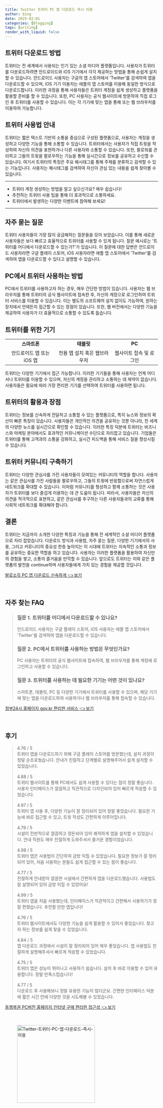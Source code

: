 ```yaml
---
title: Twitter 트위터 PC 앱 다운로드 즉시 이용
author: bing
date: 2025-02-01
categories: [Blogging]
tags: [writing]
render_with_liquid: false
---
```



<h2 id='트위터 다운로드 방법'>트위터 다운로드 방법</h2>

<p>트위터는 전 세계에서 사용되는 인기 있는 소셜 미디어 플랫폼입니다. 사용자가 트위터를 다운로드하려면 안드로이드와 iOS 기기에서 각각 제공하는 방법을 통해 손쉽게 설치할 수 있습니다. 안드로이드 사용자는 구글의 앱 스토어에서 'Twitter'를 검색하여 앱을 다운로드할 수 있으며, iOS 기기 이용자는 애플의 앱 스토어를 이용해 동일한 방식으로 다운로드합니다. 이러한 과정을 통해 사용자들은 트위터 계정을 쉽게 생성하고 플랫폼을 활용할 준비를 할 수 있습니다. 또한, PC 사용자는 공식 웹사이트에 방문하여 직접 로그인 후 트위터를 사용할 수 있습니다. 이는 각 기기에 맞는 앱을 통해 또는 웹 브라우저를 이용하여 가능합니다.</p>

<h2 id='트위터 사용법 안내'>트위터 사용법 안내</h2>

<p>트위터는 짧은 텍스트 기반의 소통을 중심으로 구성된 플랫폼으로, 사용자는 계정을 생성하고 다양한 기능을 통해 소통할 수 있습니다. 트위터에서는 사용자가 직접 트윗을 작성하여 자신의 의견을 표현하거나 다른 사용자와 소통할 수 있습니다. 또한, 팔로워를 관리하고 그들의 트윗을 팔로우하는 기능을 통해 실시간으로 정보를 공유하고 수신할 수 있습니다. 여기서 트위터의 특징은 주요 해시태그를 통해 주제를 분류하고 검색할 수 있는 기능입니다. 사용자는 해시태그를 검색하여 자신이 관심 있는 내용을 쉽게 찾아볼 수 있습니다.</p>

<hr />

<ul>
    <li>트위터 계정 생성하는 방법을 알고 싶으신가요? 매우 쉽습니다!</li>
    <li>추천하는 트위터 사용 팁을 통해 더 효과적으로 소통하세요.</li>
    <li>트위터에서 발생하는 다양한 이벤트에 참여해 보세요!</li>
</ul>

<hr />

<h2 id='자주 묻는 질문'>자주 묻는 질문</h2>

<p>트위터 사용자들이 가장 많이 궁금해하는 질문들을 모아 보았습니다. 이를 통해 새로운 사용자들은 보다 빠르고 효율적으로 트위터를 사용할 수 있게 됩니다. 질문 예시로는 '트위터를 어디에서 다운로드할 수 있는가?'가 있습니다. 이 질문에 대한 답변은 안드로이드 사용자라면 구글 플레이 스토어, iOS 사용자라면 애플 앱 스토어에서 'Twitter'를 검색하여 앱을 다운로드할 수 있다고 설명할 수 있습니다.</p>

<h2 id='PC에서 트위터 사용하는 방법'>PC에서 트위터 사용하는 방법</h2>

<p>PC에서 트위터를 사용하고자 하는 경우, 매우 간단한 방법이 있습니다. 사용자는 웹 브라우저를 통해 트위터의 공식 웹사이트에 접속한 후, 자신의 계정으로 로그인하여 트위터 서비스를 이용할 수 있습니다. 이는 별도의 소프트웨어 설치 없이도 가능하여, 원하는 장치에서 언제든지 접근할 수 있는 장점이 있습니다. 또한, 웹 버전에서는 다양한 기능을 제공하여 사용자가 더 효율적으로 소통할 수 있도록 돕습니다.</p>

<h2 id='트위터를 위한 기기'>트위터를 위한 기기</h2>

<table>
    <tr>
        <td style="text-align: center; height: 17px;"><b>스마트폰</b></td>
        <td style="text-align: center; height: 17px;"><b>태블릿</b></td>
        <td style="text-align: center; height: 17px;"><b>PC</b></td>
    </tr>
    <tr>
        <td style="text-align: center; height: 17px;">안드로이드 앱 또는 iOS 앱</td>
        <td style="text-align: center; height: 17px;">전용 앱 설치 혹은 웹브라우저</td>
        <td style="text-align: center; height: 17px;">웹사이트 접속 및 로그인</td>
    </tr>
</table>

<p>트위터는 다양한 기기에서 접근 가능합니다. 이러한 기기들을 통해 사용자는 언제 어디서나 트위터를 이용할 수 있으며, 자신의 계정을 관리하고 소통하는 데 제약이 없습니다. 사용자들은 필요에 따라 가장 편리한 기기를 선택하여 트위터를 사용하면 됩니다.</p>

<h2 id='트위터의 활용과 장점'>트위터의 활용과 장점</h2>

<p>트위터는 정보를 신속하게 전달하고 소통할 수 있는 플랫폼으로, 특히 뉴스와 정보의 확산이 빠른 특징이 있습니다. 사용자들은 개인적인 의견을 공유하는 것뿐 아니라, 전 세계의 다양한 뉴스를 실시간으로 확인할 수 있습니다. 이러한 특징 덕분에 트위터는 비즈니스와 마케팅 분야에서도 효과적인 커뮤니케이션 수단으로 자리잡고 있습니다. 기업들은 트위터를 통해 고객과의 소통을 강화하고, 실시간 피드백을 통해 서비스 질을 향상시킬 수 있습니다.</p>

<h2 id='트위터 커뮤니티 구축하기'>트위터 커뮤니티 구축하기</h2>

<p>트위터는 다양한 관심사를 가진 사용자들이 모여있는 커뮤니티의 역할을 합니다. 사용자는 같은 관심사를 가진 사람들을 팔로우하고, 그들의 트윗에 반응함으로써 자연스럽게 네트워크를 확대할 수 있습니다. 이처럼 커뮤니티를 형성하고 함께 소통하는 것은 사용자가 트위터를 보다 즐겁게 이용하는 데 큰 도움이 됩니다. 따라서, 사용자들은 자신의 의견을 적극적으로 표현하고, 같은 관심사를 추구하는 다른 사용자들과의 교류를 통해 사회적 네트워크를 확대해야 합니다.</p>

<h2 id='결론'>결론</h2>

<p>트위터는 지금까지 소개한 다양한 특징과 기능을 통해 전 세계적인 소셜 미디어 플랫폼으로 자리 잡았습니다. 다운로드 방식과 사용법, 자주 묻는 질문, 다양한 기기에서의 사용, 그리고 커뮤니티의 중요성 한층 높아지는 이 시대에 트위터는 지속적인 소통과 정보를 공유하는 중요한 역할을 하고 있습니다. 사용자는 이러한 플랫폼을 활용하여 자신만의 경험을 쌓고, 소통의 즐거움을 만끽할 수 있습니다. 앞으로도 트위터는 이와 같은 플랫폼의 발전을 continue하며 사용자들에게 가치 있는 경험을 제공할 것입니다.</p>


<p><a class="click-button" title="발로소득 PC 앱 다운로드 신속하게" href="https://yellowplanner.github.io/posts/%EB%B0%9C%EB%A1%9C%EC%86%8C%EB%93%9D-PC-%EC%95%B1-%EB%8B%A4%EC%9A%B4%EB%A1%9C%EB%93%9C-%EC%8B%A0%EC%86%8D%ED%95%98%EA%B2%8C/" rel="dofollow">발로소득 PC 앱 다운로드 신속하게 👈 보기</a></p><br>
<h2 id='자주_찾는_FAQ'>자주 찾는 FAQ</h2>
<div itemscope="" itemtype="https://schema.org/FAQPage"> 
<blockquote> 
<div itemscope="" itemprop="mainEntity" itemtype="https://schema.org/Question"> 
<h3 itemprop="name">질문 1. 트위터를 어디에서 다운로드할 수 있나요?</h3> 
<div itemscope="" itemprop="acceptedAnswer" itemtype="https://schema.org/Answer"> 
<span itemprop="text"> 
<p>안드로이드 사용자는 구글 플레이 스토어, iOS 사용자는 애플 앱 스토어에서 'Twitter'를 검색하여 앱을 다운로드할 수 있습니다.</p> 
</span> 
</div> 
</div> 
<div itemscope="" itemprop="mainEntity" itemtype="https://schema.org/Question"> 
<h3 itemprop="name">질문 2. PC에서 트위터를 사용하는 방법은 무엇인가요?</h3> 
<div itemscope="" itemprop="acceptedAnswer" itemtype="https://schema.org/Answer"> 
<span itemprop="text"> 
<p>PC 사용자는 트위터의 공식 웹사이트에 접속하여, 웹 브라우저를 통해 계정에 로그인하고 사용할 수 있습니다.</p> 
</span> 
</div> 
</div> 
<div itemscope="" itemprop="mainEntity" itemtype="https://schema.org/Question"> 
<h3 itemprop="name">질문 3. 트위터를 사용하는 데 필요한 기기는 어떤 것이 있나요?</h3> 
<div itemscope="" itemprop="acceptedAnswer" itemtype="https://schema.org/Answer"> 
<span itemprop="text"> 
<p>스마트폰, 태블릿, PC 등 다양한 기기에서 트위터를 사용할 수 있으며, 해당 기기에 맞는 앱을 다운로드하여 사용하거나 웹 브라우저를 통해 접속할 수 있습니다.</p> 
</span> 
</div> 
</div> 
</blockquote> 
</div>
<p><a class="click-button" title="정부24시 홈페이지 gov.kr 편리한 서비스" href="https://yellowplanner.github.io/posts/%EC%A0%95%EB%B6%8024%EC%8B%9C-%ED%99%88%ED%8E%98%EC%9D%B4%EC%A7%80-gov.kr-%ED%8E%B8%EB%A6%AC%ED%95%9C-%EC%84%9C%EB%B9%84%EC%8A%A4/" rel="dofollow">정부24시 홈페이지 gov.kr 편리한 서비스 👈 보기</a></p><br>
<h2 id='후기'>후기</h2>
<div itemscope itemtype="https://schema.org/Product">
  <blockquote>
  <div itemprop="review" itemscope itemtype="https://schema.org/Review">
      <div itemprop="reviewRating" itemscope itemtype="https://schema.org/Rating"> <span itemprop="ratingValue">4.76</span> / <span itemprop="bestRating">5</span> </div>
      <span itemprop="reviewBody">트위터 앱을 다운로드하기 위해 구글 플레이 스토어를 방문했는데, 설치 과정이 정말 순조로웠습니다. 안내가 친절하고 단계별로 설명해주어서 쉽게 설치할 수 있었습니다.</span>
  </div>
  <br>
  <div itemprop="review" itemscope itemtype="https://schema.org/Review">
      <div itemprop="reviewRating" itemscope itemtype="https://schema.org/Rating"> <span itemprop="ratingValue">4.88</span> / <span itemprop="bestRating">5</span> </div>
      <span itemprop="reviewBody">트위터 웹사이트를 통해 PC에서도 쉽게 사용할 수 있다는 점이 정말 좋습니다. 사용자 인터페이스가 깔끔하고 직관적으로 디자인되어 있어 빠르게 적응할 수 있었습니다.</span>
  </div>
  <br>
  <div itemprop="review" itemscope itemtype="https://schema.org/Review">
      <div itemprop="reviewRating" itemscope itemtype="https://schema.org/Rating"> <span itemprop="ratingValue">4.97</span> / <span itemprop="bestRating">5</span> </div>
      <span itemprop="reviewBody">트위터 앱 사용 후, 다양한 기능이 잘 정리되어 있어 정말 좋았습니다. 필요한 기능에 바로 접근할 수 있고, 트윗 작성도 간편하게 이루어집니다.</span>
  </div>
  <br>
  <div itemprop="review" itemscope itemtype="https://schema.org/Review">
      <div itemprop="reviewRating" itemscope itemtype="https://schema.org/Rating"> <span itemprop="ratingValue">4.79</span> / <span itemprop="bestRating">5</span> </div>
      <span itemprop="reviewBody">시설이 전반적으로 깔끔하고 정돈되어 있어 쾌적하게 앱을 설치할 수 있었습니다. 안내 직원도 매우 친절하게 도와주셔서 즐거운 경험이었습니다.</span>
  </div>
  <br>
  <div itemprop="review" itemscope itemtype="https://schema.org/Review">
      <div itemprop="reviewRating" itemscope itemtype="https://schema.org/Rating"> <span itemprop="ratingValue">4.98</span> / <span itemprop="bestRating">5</span> </div>
      <span itemprop="reviewBody">트위터 앱은 사용법이 간단하여 금방 익힐 수 있었습니다. 필요한 정보가 잘 정리되어 있어, 처음 사용하는 분들도 쉽게 접근할 수 있는 점이 좋습니다.</span>
  </div>
  <br>
  <div itemprop="review" itemscope itemtype="https://schema.org/Review">
      <div itemprop="reviewRating" itemscope itemtype="https://schema.org/Rating"> <span itemprop="ratingValue">4.77</span> / <span itemprop="bestRating">5</span> </div>
      <span itemprop="reviewBody">친절하게 안내받아 깔끔한 시설에서 간편하게 앱을 다운로드했습니다. 사용법도 잘 설명되어 있어 금방 익힐 수 있었어요!</span>
  </div>
  <br>
  <div itemprop="review" itemscope itemtype="https://schema.org/Review">
      <div itemprop="reviewRating" itemscope itemtype="https://schema.org/Rating"> <span itemprop="ratingValue">4.99</span> / <span itemprop="bestRating">5</span> </div>
      <span itemprop="reviewBody">트위터 앱을 처음 사용했는데, 인터페이스가 직관적이고 간편해서 사용하기가 정말 편했습니다. 추천할 만한 앱입니다!</span>
  </div>
  <br>
  <div itemprop="review" itemscope itemtype="https://schema.org/Review">
      <div itemprop="reviewRating" itemscope itemtype="https://schema.org/Rating"> <span itemprop="ratingValue">4.76</span> / <span itemprop="bestRating">5</span> </div>
      <span itemprop="reviewBody">트위터 웹사이트에서도 다양한 기능을 쉽게 활용할 수 있어서 좋았습니다. 찾고자 하는 정보를 쉽게 찾을 수 있었습니다.</span>
  </div>
  <br>
  <div itemprop="review" itemscope itemtype="https://schema.org/Review">
      <div itemprop="reviewRating" itemscope itemtype="https://schema.org/Rating"> <span itemprop="ratingValue">4.84</span> / <span itemprop="bestRating">5</span> </div>
      <span itemprop="reviewBody">앱 다운로드 과정에서 시설이 잘 정리되어 있어 매우 좋았습니다. 앱 사용법도 친절하게 설명해주셔서 빠르게 적응할 수 있었습니다.</span>
  </div>
  <br>
  <div itemprop="review" itemscope itemtype="https://schema.org/Review">
      <div itemprop="reviewRating" itemscope itemtype="https://schema.org/Rating"> <span itemprop="ratingValue">4.75</span> / <span itemprop="bestRating">5</span> </div>
      <span itemprop="reviewBody">트위터 앱은 성능이 뛰어나고 사용하기 쉽습니다. 설치 후 바로 이용할 수 있어 유용합니다. 정말 만족스럽습니다!</span>
  </div>
  <br>
  <div itemprop="review" itemscope itemtype="https://schema.org/Review">
      <div itemprop="reviewRating" itemscope itemtype="https://schema.org/Rating"> <span itemprop="ratingValue">4.77</span> / <span itemprop="bestRating">5</span> </div>
      <span itemprop="reviewBody">다운로드 후 사용해보니 정말 유용한 기능이 많더군요. 간편한 인터페이스 덕분에 짧은 시간 안에 다양한 것을 시도해볼 수 있었습니다.</span>
  </div>
  </blockquote>
</div>
<p><a class="click-button" title="동행복권 PC버전 홈페이지 인터넷 구매 편리한 접근성" href="https://yellowplanner.github.io/posts/%EB%8F%99%ED%96%89%EB%B3%B5%EA%B6%8C-PC%EB%B2%84%EC%A0%84-%ED%99%88%ED%8E%98%EC%9D%B4%EC%A7%80-%EC%9D%B8%ED%84%B0%EB%84%B7-%EA%B5%AC%EB%A7%A4-%ED%8E%B8%EB%A6%AC%ED%95%9C-%EC%A0%91%EA%B7%BC%EC%84%B1/" rel="dofollow">동행복권 PC버전 홈페이지 인터넷 구매 편리한 접근성 👈 보기</a></p><br>
<figure class="image"><img src="https://yellowplanner.github.io/assets/img/thumbnail/Twitter-트위터-PC-앱-다운로드-즉시-이용.webp" alt="Twitter-트위터-PC-앱-다운로드-즉시-이용" width="256" height="256"></figure>